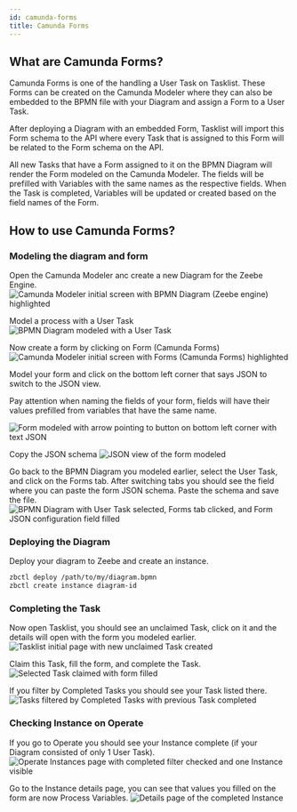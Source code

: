 ```yaml
---
id: camunda-forms
title: Camunda Forms
---
```


## What are Camunda Forms?

Camunda Forms is one of the handling a User Task on Tasklist. These Forms can be created on the Camunda Modeler where they can also be embedded to the BPMN file with your Diagram and assign a Form to a User Task.

After deploying a Diagram with an embedded Form, Tasklist will import this Form schema to the API where every Task that is assigned to this Form will be related to the Form schema on the API.

All new Tasks that have a Form assigned to it on the BPMN Diagram will render the Form modeled on the Camunda Modeler. The fields will be prefilled with Variables with the same names as the respective fields. When the Task is completed, Variables will be updated or created based on the field names of the Form.

## How to use Camunda Forms?

### Modeling the diagram and form

Open the Camunda Modeler anc create a new Diagram for the Zeebe Engine.
![Camunda Modeler initial screen with BPMN Diagram (Zeebe engine) highlighted](./img/camunda-forms-1-new-zeebe-diagram.png)

Model a process with a User Task
![BPMN Diagram modeled with a User Task](./img/camunda-forms-2-bpmn-creation.png)

Now create a form by clicking on Form (Camunda Forms)
![Camunda Modeler initial screen with Forms (Camunda Forms) highlighted](./img/camunda-forms-3-formjs-creation.png)

Model your form and click on the bottom left corner that says JSON to switch to the JSON view.

Pay attention when naming the fields of your form, fields will have their values prefilled from variables that have the same name.

![Form modeled with arrow pointing to button on bottom left corner with text JSON](./img/camunda-forms-4-form-modeler.png)

Copy the JSON schema
![JSON view of the form modeled](./img/camunda-forms-5-form-json.png)

Go back to the BPMN Diagram you modeled earlier, select the User Task, and click on the Forms tab. After switching tabs you should see the field where you can paste the form JSON schema. Paste the schema and save the file.
![BPMN Diagram with User Task selected, Forms tab clicked, and Form JSON configuration field filled](./img/camunda-forms-6-set-form-json-user-task.png)

### Deploying the Diagram

Deploy your diagram to Zeebe and create an instance.

```sh
zbctl deploy /path/to/my/diagram.bpmn
zbctl create instance diagram-id
```

### Completing the Task

Now open Tasklist, you should see an unclaimed Task, click on it and the details will open with the form you modeled earlier.
![Tasklist initial page with new unclaimed Task created](./img/camunda-forms-7-task-unclaimed.png)

Claim this Task, fill the form, and complete the Task.
![Selected Task claimed with form filled](./img/camunda-forms-8-task-claimed-filled.png)

If you filter by Completed Tasks you should see your Task listed there.
![Tasks filtered by Completed Tasks with previous Task completed](./img/camunda-forms-9-task-completed-details-tasklist.png)

### Checking Instance on Operate

If you go to Operate you should see your Instance complete (if your Diagram consisted of only 1 User Task).
![Operate Instances page with completed filter checked and one Instance visible](./img/camunda-forms-10-process-instances-page.png)

Go to the Instance details page, you can see that values you filled on the form are now Process Variables.
![Details page of the completed Instance](./img/camunda-forms-11-process-completed-single-instance.png)
